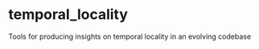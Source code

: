 temporal_locality
=================

Tools for producing insights on temporal locality in an evolving codebase
